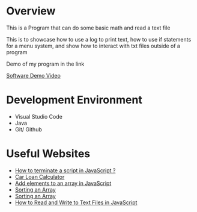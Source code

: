 # Overview

This is a Program that can do some basic math and read a text file

This is to showcase how to use a log to print text, how to use if statements for a menu system, and show how to interact with txt files outside of a program

Demo of my program in the link

[Software Demo Video](https://youtu.be/U0ReifXNH7I)

# Development Environment
* Visual Studio Code
* Java
* Git/ Github

# Useful Websites

* [How to terminate a script in JavaScript ?](https://www.geeksforgeeks.org/how-to-terminate-a-script-in-javascript/)
* [Car Loan Calculator](https://www.calculatorsoup.com/calculators/financial/car-loan-calculator.php)
* [Add elements to an array in JavaScript](https://habtesoft.medium.com/add-elements-to-an-array-in-javascript-a9cc6cd9469f)
* [Sorting an Array](https://www.w3schools.com/js/js_array_sort.asp#mark_sort)
* [Sorting an Array](https://www.w3schools.com/js/js_array_sort.asp#mark_sort)
* [How to Read and Write to Text Files in JavaScript](https://www.youtube.com/watch?v=zMX3gqs3Y7I)
